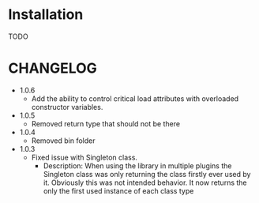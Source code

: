 Installation
============
TODO

CHANGELOG
=========
* 1.0.6
  * Add the ability to control critical load attributes with overloaded constructor variables.
* 1.0.5
  * Removed return type that should not be there
* 1.0.4
  * Removed bin folder
* 1.0.3
  * Fixed issue with Singleton class.
    * Description: When using the library in multiple plugins the Singleton class was only returning the class firstly ever
    used by it. Obviously this was not intended behavior. It now returns the only the first used instance of each class type
